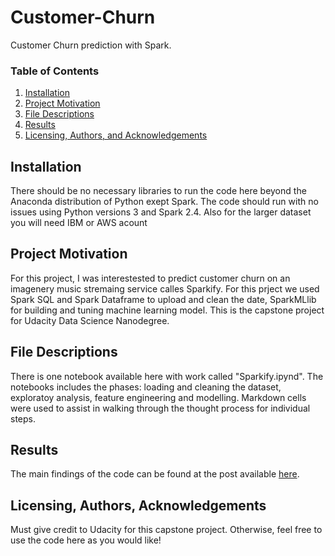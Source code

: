 # Customer-Churn
Customer Churn prediction with Spark.

### Table of Contents

1. [Installation](#installation)
2. [Project Motivation](#motivation)
3. [File Descriptions](#files)
4. [Results](#results)
5. [Licensing, Authors, and Acknowledgements](#licensing)

## Installation <a name="installation"></a>

There should be no necessary libraries to run the code here beyond the Anaconda distribution of Python exept Spark. The code should run with no issues using Python versions 3 and Spark 2.4. Also for the larger dataset you will need IBM or AWS acount

## Project Motivation<a name="motivation"></a>

For this project, I was interestested to predict customer churn on an imagenery music stremaing service calles Sparkify. For this prject we used Spark SQL and Spark Dataframe to upload and clean the date, SparkMLlib for building and tuning machine learning model.
This is the capstone project for Udacity Data Science Nanodegree.

## File Descriptions <a name="files"></a>

There is one notebook available here with work called "Sparkify.ipynd".  The notebooks includes the phases: loading and cleaning the dataset, exploratoy analysis, feature engineering and modelling.  Markdown cells were used to assist in walking through the thought process for individual steps.  

## Results<a name="results"></a>

The main findings of the code can be found at the post available [here](https://nikdimi.medium.com/customer-churn-prediction-with-spark-f71c358a48bb).

## Licensing, Authors, Acknowledgements<a name="licensing"></a>

Must give credit to Udacity for this capstone project. Otherwise, feel free to use the code here as you would like!
